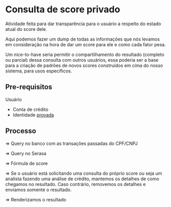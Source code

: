 # Consulta de score privado

Atividade feita para dar transparência para o usuário a respeito do estado atual do score dele.

Aqui podemos fazer um dump de todas as informações que nós levamos em consideração na hora de dar um score para ele e como cada fator pesa.

Um nice-to-have seria permitir o compartilhamento do resultado (completo ou parcial) dessa consulta com outros usuários, essa poderia ser a base para a criação de padrões de novos scores construídos em cima do nosso sistema, para usos específicos.

## Pre-requisitos

Usuário
- Conta de crédito
- Identidade <a href="./verificacao_identidade.md">provada</a>

## Processo

=> Query no banco com as transações passadas do CPF/CNPJ

=> Query no Serasa

=> Fórmula de score

=> Se o usuário está solicitando uma consulta do próprio score ou seja um analista fazendo uma análise de crédito, mantemos os detalhes de como chegamos no resultado. Caso contrário, removemos os detalhes e enviamos somente o resultado.

=> Renderizamos o resultado